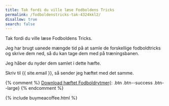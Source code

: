 ```yaml
---
title: Tak fordi du ville læse Fodboldens Tricks
permalink: /fodboldenstricks-tak-4324kkl2/
disallow: true
search: false
---
```


Tak fordi du ville læse Fodboldens Tricks.

Jeg har brugt uanede mængde tid på at samle de forskellige fodboldtricks og skrive dem ned, så du kan tage dem med på træningsbanen. 

Jeg håber du nyder dem samlet i dette hæfte.

Skriv til {{ site.email }}, så sender jeg hæftet med det samme.

{% comment %}
[Download hæftet Fodboldrytmer](/assets/pdf/paid/fodboldrytmer-2005.pdf){: .btn .btn--success .btn--large}
{% endcomment %}

{% include buymeacoffee.html %}

